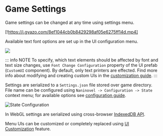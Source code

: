 # Game Settings

Game settings can be changed at any time using settings menu.

[!https://i.gyazo.com/8ef1044cb0b8429298af05e6275ff14d.mp4]

Available text font options are set up in the UI configuration menu.

![](https://i.gyazo.com/4a06d2baf086175b168eb284e1f5955f.png)

::: info NOTE
To specify, which text elements should be affected by font and text size changes, use `Font Change Configuration` property of the UI prefab (`CustomUI` component). By default, only text printers are effected. Find more info about modifying and creating custom UIs in the [customization guide](/guide/user-interface#ui-customization).
:::

Settings are serialized to a `Settings.json` file stored over game directory. File name can be configured using `Naninovel -> Configuration -> State` context menu; for available options see [configuration guide](/guide/configuration#state).

![State Configuration](https://i.gyazo.com/606bb86f6cac2cc2275ca8912f2e6d17.png)

In WebGL settings are serialized using cross-browser [IndexedDB API](https://en.wikipedia.org/wiki/Indexed_Database_API).

Menu UIs can be customized or completely replaced using [UI Customization](/guide/user-interface#ui-customization) feature.

